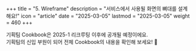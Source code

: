 +++
title = "5. Wireframe"
description = "서비스에서 사용될 화면의 뼈대를 설계해요!"
icon = "article"
date = "2025-03-05"
lastmod = "2025-03-05"
weight = 460 
+++

기획팀 Cookbook은 2025-1 리크루팅 이후에 공개될 예정이에요.   
기획팀의 신입 부원이 되어 전체 Cookbook의 내용을 확인해 보세요! 🤗
